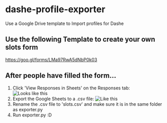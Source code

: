 # dashe-profile-exporter
Use a Google Drive template to Import profiles for Dashe

## Use the following Template to create your own slots form
https://goo.gl/forms/LMa97RwA5dNbP0k03

## After people have filled the form...
1. Click 'View Responses in Sheets' on the Responses tab:
![Looks like this](https://i.imgur.com/Ru4tJzZ.png)
2. Export the Google Sheets to a .csv file:
![Like this](https://i.imgur.com/OsxXJKz.png)
3. Rename the .csv file to 'slots.csv' and make sure it is in the same folder as exporter.py
4. Run exporter.py :D
